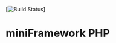 [![Build Status](https://travis-ci.org/augustoberwaldt/miniFramework.svg?branch=master)]


# miniFramework PHP



